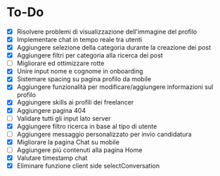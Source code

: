 # To-Do

- [x] Risolvere problemi di visualizzazione dell'immagine del profilo
- [X] Implementare chat in tempo reale tra utenti
- [x] Aggiungere selezione della categoria durante la creazione dei post
- [x] Aggiungere filtri per categoria alla ricerca dei post
- [ ] Migliorare ed ottimizzare rotte
- [x] Unire input nome e cognome in onboarding
- [x] Sistemare spacing su pagina profilo da mobile
- [x] Aggiungere funzionalità per modificare/aggiungere informazioni sul profilo
- [x] Aggiungere skills ai profili dei freelancer
- [x] Aggiungere pagina 404
- [ ] Validare tutti gli input lato server
- [x] Aggiungere filtro ricerca in base al tipo di utente
- [ ] Aggiungere messaggio personalizzato per invio candidatura
- [x] Migliorare la pagina Chat su mobile
- [ ] Aggiungere più contenuti alla pagina Home
- [x] Valutare timestamp chat
- [x] Eliminare funzione client side selectConversation